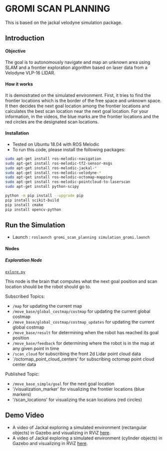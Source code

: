 # GROMI SCAN PLANNING
This is based on the jackal velodyne simulation package.

## Introduction
####  Objective
The goal is to autonomously navigate and map an unknown area using SLAM and a frontier exploration algorithm based on laser data from a Velodyne VLP-16 LIDAR.

#### How it works
It is demostrated on the simulated environment.
First, it tries to find the frontier locations which is the border of the free space and unknown space.
It then decides the next goal location among the frontier locations and calculates the best scan location near the next goal location.
For your information, in the videos, the blue marks are the frontier locations and the red circles are the designated scan locations.

#### Installation
- Tested on Ubuntu 18.04 with ROS Melodic
- To run this code, please install the following packages:
```bash
sudo apt-get install ros-melodic-navigation
sudo apt-get install ros-melodic-tf2-sensor-msgs
sudo apt-get install ros-melodic-jackal-*
sudo apt-get install ros-melodic-velodyne-*
sudo apt-get install ros-melodic-octomap-mapping 
sudo apt-get install ros-melodic-pointcloud-to-laserscan
sudo apt-get install python-scipy

python -m pip install --upgrade pip
pip install scikit-build
pip install cmake
pip install opencv-python
```

## Run the Simulation
- Launch : `roslaunch gromi_scan_planning simulation_gromi.launch`

#### Nodes
##### Exploration Node
[`exlore.py`](src/explore.py)

This node is the brain that computes what the next goal position and scan location should be the robot should go to.

Subscribed Topics:
- `/map` for updating the current map
- `/move_base/global_costmap/costmap` for updating the current global costmap
- `/move_base/global_costmap/costmap_updates` for updating the current global costmap
- `/move_base/result` for determining when the robot has reached its goal position
- `/move_base/feedback` for determining where the robot is in the map at any given point in time
- `/scan_cloud` for subscribing the front 2d Lidar point cloud data
- `/octomap_point_cloud_centers' for subscribing octomap point cloud center data 

Published Topic: 
- `/move_base_simple/goal` for the next goal location
- '/visualization_marker' for visualizing the frontier locations (blue markers)
- '/scan_locations' for visualizing the scan locations (red circles)


## Demo Video
- A video of Jackal exploring a simulated environment (rectangular objects) in Gazebo and visualizing in RViZ [here](https://www.youtube.com/watch?v=RbIVOsBVjnk).
- A video of Jackal exploring a simulated environment (cylinder objects) in Gazebo and visualizing in RViZ [here](https://www.youtube.com/watch?v=74FLvJFuMgo).
